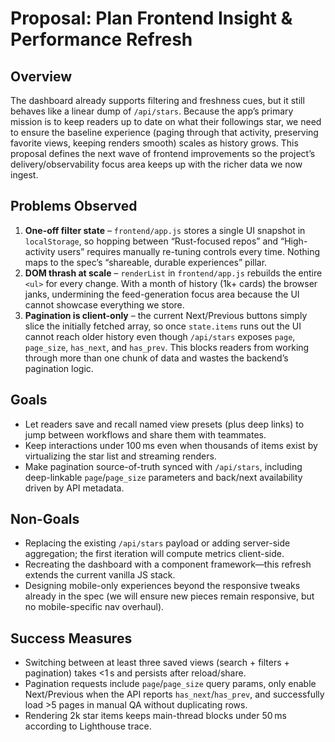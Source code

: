 # Proposal: Plan Frontend Insight & Performance Refresh

## Overview
The dashboard already supports filtering and freshness cues, but it still behaves like a linear dump of `/api/stars`. Because the app’s primary mission is to keep readers up to date on what their followings star, we need to ensure the baseline experience (paging through that activity, preserving favorite views, keeping renders smooth) scales as history grows. This proposal defines the next wave of frontend improvements so the project’s delivery/observability focus area keeps up with the richer data we now ingest.

## Problems Observed
1. **One-off filter state** – `frontend/app.js` stores a single UI snapshot in `localStorage`, so hopping between “Rust-focused repos” and “High-activity users” requires manually re-tuning controls every time. Nothing maps to the spec’s “shareable, durable experiences” pillar.
2. **DOM thrash at scale** – `renderList` in `frontend/app.js` rebuilds the entire `<ul>` for every change. With a month of history (1k+ cards) the browser janks, undermining the feed-generation focus area because the UI cannot showcase everything we store.
3. **Pagination is client-only** – the current Next/Previous buttons simply slice the initially fetched array, so once `state.items` runs out the UI cannot reach older history even though `/api/stars` exposes `page`, `page_size`, `has_next`, and `has_prev`. This blocks readers from working through more than one chunk of data and wastes the backend’s pagination logic.

## Goals
- Let readers save and recall named view presets (plus deep links) to jump between workflows and share them with teammates.
- Keep interactions under 100 ms even when thousands of items exist by virtualizing the star list and streaming renders.
- Make pagination source-of-truth synced with `/api/stars`, including deep-linkable `page`/`page_size` parameters and back/next availability driven by API metadata.

## Non-Goals
- Replacing the existing `/api/stars` payload or adding server-side aggregation; the first iteration will compute metrics client-side.
- Recreating the dashboard with a component framework—this refresh extends the current vanilla JS stack.
- Designing mobile-only experiences beyond the responsive tweaks already in the spec (we will ensure new pieces remain responsive, but no mobile-specific nav overhaul).

## Success Measures
- Switching between at least three saved views (search + filters + pagination) takes <1 s and persists after reload/share.
- Pagination requests include `page`/`page_size` query params, only enable Next/Previous when the API reports `has_next`/`has_prev`, and successfully load >5 pages in manual QA without duplicating rows.
- Rendering 2k star items keeps main-thread blocks under 50 ms according to Lighthouse trace.
